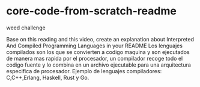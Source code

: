 # core-code-from-scratch-readme

weed challenge

Base on this reading and this video, create an explanation about Interpreted And Compiled Programming Languages in your README
Los lenguajes compilados son los que se convierten a codigo maquina y son ejecutados de manera mas rapida por el procesador, un compilador recoge todo el codigo fuente y lo combina en un archivo ejecutable para una arquitectura especifica de procesador. Ejemplo de lenguajes compiladores: C,C++,Erlang, Haskell, Rust y Go.
